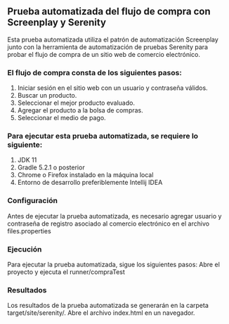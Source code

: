 ## Prueba automatizada del flujo de compra con Screenplay y Serenity
Esta prueba automatizada utiliza el patrón de automatización Screenplay junto con la herramienta de automatización de pruebas Serenity para probar el flujo de compra de un sitio web de comercio electrónico.
### El flujo de compra consta de los siguientes pasos:

1.	Iniciar sesión en el sitio web con un usuario y contraseña válidos.
2.	Buscar un producto.
3.	Seleccionar el mejor producto evaluado.
4.	Agregar el producto a la bolsa de compras.
5.	Seleccionar el medio de pago.

### Para ejecutar esta prueba automatizada, se requiere lo siguiente:
1.	JDK 11
2. 	Gradle 5.2.1 o posterior
3.	Chrome o Firefox instalado en la máquina local
4. 	Entorno de desarrollo preferiblemente Intellij IDEA
### Configuración
Antes de ejecutar la prueba automatizada, es necesario agregar usuario y contraseña de registro asociado al comercio electrónico en el archivo files.properties
### Ejecución
Para ejecutar la prueba automatizada, sigue los siguientes pasos:
Abre el proyecto y ejecuta el runner/compraTest
### Resultados
Los resultados de la prueba automatizada se generarán en la carpeta target/site/serenity/. Abre el archivo index.html en un navegador.

